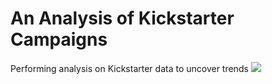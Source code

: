 # An Analysis of Kickstarter Campaigns
Performing analysis on Kickstarter data to uncover trends
![](images/OutcomesBasedOnGoalsPNG.png)

